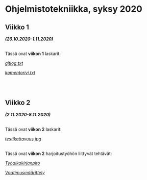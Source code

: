 # Ohjelmistotekniikka, syksy 2020

## Viikko 1
***(26.10.2020-1.11.2020)***
<br/><br/>

Tässä ovat **viikon 1** laskarit:

[*gitlog.txt*](https://github.com/juliapalorinne/ot-harjoitustyo/blob/main/laskarit/viikko1/gitlog.txt)

[*komentorivi.txt*](https://github.com/juliapalorinne/ot-harjoitustyo/blob/main/laskarit/viikko1/komentorivi.txt)

<br/><br/>

## Viikko 2
***(2.11.2020-8.11.2020)***
<br/><br/>

Tässä ovat **viikon 2** laskarit:

[*testikattavuus.jpg*](https://github.com/juliapalorinne/ot-harjoitustyo/blob/main/laskarit/viikko2/testikattavuus.jpg)
<br/><br/>

Tässä ovat **viikon 2** harjoitustyöhön liittyvät tehtävät:

[*Työaikakirjanpito*](https://github.com/juliapalorinne/ot-harjoitustyo/blob/main/Project/documentation/tyoaikakirjanpito.md)

[*Vaatimusmäärittely*](https://github.com/juliapalorinne/ot-harjoitustyo/blob/main/Project/documentation/vaatimusmaarittely.md)
